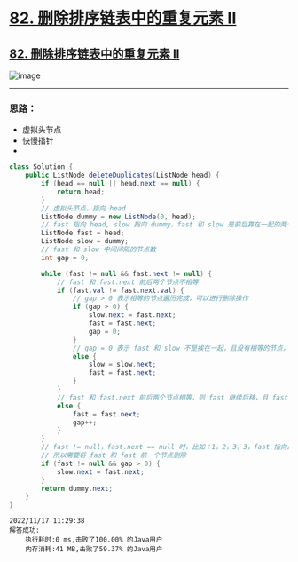 # [82. 删除排序链表中的重复元素 II](https://github.com/imtsingyun/LeetCode/issues/33)

## [82. 删除排序链表中的重复元素 II](https://leetcode.cn/problems/remove-duplicates-from-sorted-list-ii/)

![image](https://user-images.githubusercontent.com/56377217/200318811-c99e7db5-bab5-4124-8884-3cd70749801d.png)


---

### 思路：
- 虚拟头节点
- 快慢指针
- 
```java
class Solution {
    public ListNode deleteDuplicates(ListNode head) {
        if (head == null || head.next == null) {
            return head;
        }
        // 虚拟头节点，指向 head
        ListNode dummy = new ListNode(0, head);
        // fast 指向 head, slow 指向 dummy，fast 和 slow 是前后靠在一起的两个指针
        ListNode fast = head;
        ListNode slow = dummy;
        // fast 和 slow 中间间隔的节点数
        int gap = 0;

        while (fast != null && fast.next != null) {
            // fast 和 fast.next 前后两个节点不相等
            if (fast.val != fast.next.val) {
                // gap > 0 表示相等的节点遍历完成，可以进行删除操作
                if (gap > 0) {
                    slow.next = fast.next;
                    fast = fast.next;
                    gap = 0;
                }
                // gap = 0 表示 fast 和 slow 不是挨在一起，且没有相等的节点，所以 fast 和 slow 同时向后移动
                else {
                    slow = slow.next;
                    fast = fast.next;
                }
            }
            // fast 和 fast.next 前后两个节点相等，则 fast 继续后移，且 fast 和 slow 间隔拉大
            else {
                fast = fast.next;
                gap++;
            }
        }
        // fast != null，fast.next == null 时，比如：1，2，3，3，fast 指向最后一个 3 时 slow 指向 2
        // 所以需要将 fast 和 fast 前一个节点删除
        if (fast != null && gap > 0) {
            slow.next = fast.next;
        }
        return dummy.next;
    }
}
```

```
2022/11/17 11:29:38
解答成功:
	执行耗时:0 ms,击败了100.00% 的Java用户
	内存消耗:41 MB,击败了59.37% 的Java用户
```